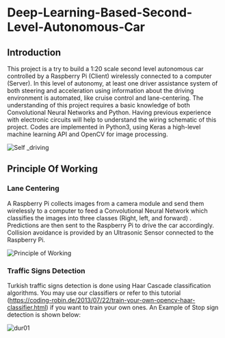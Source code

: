 # Deep-Learning-Based-Second-Level-Autonomous-Car

## Introduction
This project is a try to build a 1:20 scale second level autonomous car controlled by a Raspberry Pi (Client) wirelessly connected to a computer (Server). In this level of autonomy, at least one driver assistance system of  both steering and acceleration using information about the driving environment  is automated, like cruise control and lane-centering.
The understanding of this project requires a basic knowledge of both Convolutional Neural Networks and Python. Having previous experience with electronic circuits will help to understand the wiring schematic of this project. Codes are implemented in Python3, using Keras a high-level machine learning API and OpenCV for image processing.

![Self _driving](https://user-images.githubusercontent.com/45536639/59554886-cd21b600-8fb2-11e9-9a83-31888ca4e149.jpg)

## Principle Of Working
### Lane Centering
A Raspberry Pi collects images from a camera module and send them wirelessly to a computer to feed a Convolutional Neural Network which classifies the images into three classes (Right, left, and forward) . Predictions are then sent to the Raspberry Pi to drive the car accordingly. Collision avoidance is provided by an Ultrasonic Sensor connected to the Raspberry Pi.

![Principle of Working](https://user-images.githubusercontent.com/45536639/59554990-68fff180-8fb4-11e9-833c-b758641e899f.jpg)

### Traffic Signs Detection
Turkish traffic signs detection is done using Haar Cascade classification algorithms. You may use our classifiers or refer to this tutorial (https://coding-robin.de/2013/07/22/train-your-own-opencv-haar-classifier.html) if you want to train your own ones.
An Example of Stop sign detection is shown below:

![dur01](https://user-images.githubusercontent.com/45536639/59555423-a36c8d00-8fba-11e9-83c1-3de0756b33d0.png)
